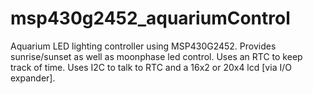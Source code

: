 # msp430g2452_aquariumControl
Aquarium LED lighting controller using MSP430G2452.
Provides sunrise/sunset as well as moonphase led control.
Uses an RTC to keep track of time.
Uses I2C to talk to RTC and a 16x2 or 20x4 lcd [via I/O expander].
